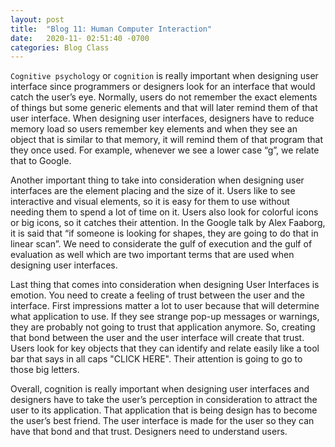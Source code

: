 ```yaml
---
layout: post
title:  "Blog 11: Human Computer Interaction"
date:   2020-11- 02:51:40 -0700
categories: Blog Class
---
```


`Cognitive psychology` or `cognition` is really important when designing user interface since programmers or designers look for an interface that would catch the user’s eye. Normally, users do not remember the exact elements of things but some generic elements and that will later remind them of that user interface. When designing user interfaces, designers have to reduce memory load so users remember key elements and when they see an object that is similar to that memory, it will remind them of that program that they once used. For example, whenever we see a lower case “g”, we relate that to Google.

Another important thing to take into consideration when designing user interfaces are the element placing and the size of it. Users like to see interactive and visual elements, so it is easy for them to use without needing them to spend a lot of time on it. Users also look for colorful icons or big icons, so it catches their attention. In the Google talk by Alex Faaborg, it is said that “if someone is looking for shapes, they are going to do that in linear scan”. We need to considerate the gulf of execution and the gulf of evaluation as well which are two important terms that are used when designing user interfaces. 

Last thing that comes into consideration when designing User Interfaces is emotion. You need to create a feeling of trust between the user and the interface. First impressions matter a lot to user because that will determine what application to use. If they see strange pop-up messages or warnings, they are probably not going to trust that application anymore. So, creating that bond between the user and the user interface will create that trust. Users look for key objects that they can identify and relate easily like a tool bar that says in all caps "CLICK HERE". Their attention is going to go to those big letters. 

Overall, cognition is really important when designing user interfaces and designers have to take the user’s perception in consideration to attract the user to its application. That application that is being design has to become the user’s best friend. The user interface is made for the user so they can have that bond and that trust. Designers need to understand users.

